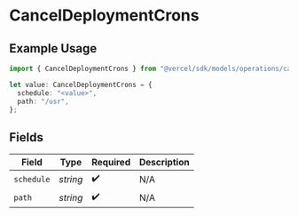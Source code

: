 # CancelDeploymentCrons

## Example Usage

```typescript
import { CancelDeploymentCrons } from "@vercel/sdk/models/operations/canceldeployment.js";

let value: CancelDeploymentCrons = {
  schedule: "<value>",
  path: "/usr",
};
```

## Fields

| Field              | Type               | Required           | Description        |
| ------------------ | ------------------ | ------------------ | ------------------ |
| `schedule`         | *string*           | :heavy_check_mark: | N/A                |
| `path`             | *string*           | :heavy_check_mark: | N/A                |